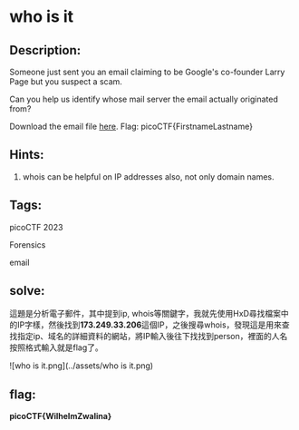 # who is it

## Description:
Someone just sent you an email claiming to be Google's co-founder Larry Page but you suspect a scam.

Can you help us identify whose mail server the email actually originated from?

Download the email file [here](https://artifacts.picoctf.net/c/499/email-export.eml). Flag: picoCTF{FirstnameLastname}

## Hints:
1. whois can be helpful on IP addresses also, not only domain names.

## Tags:
picoCTF 2023

Forensics

email

## solve:
這題是分析電子郵件，其中提到ip, whois等關鍵字，我就先使用HxD尋找檔案中的IP字樣，然後找到**173.249.33.206**這個IP，之後搜尋whois，發現這是用來查找指定ip、域名的詳細資料的網站，將IP輸入後往下找找到person，裡面的人名按照格式輸入就是flag了。

![who is it.png](../assets/who is it.png)

## flag:
**picoCTF{WilhelmZwalina}**